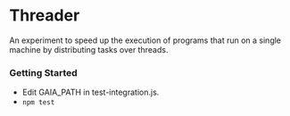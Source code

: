 # Threader

An experiment to speed up the execution of programs that run on a single machine
by distributing tasks over threads.

### Getting Started

+ Edit GAIA_PATH in test-integration.js.
+ `npm test`
